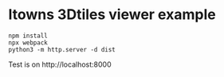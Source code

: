 # Itowns 3Dtiles viewer example

```
npm install
npx webpack
python3 -m http.server -d dist
```

Test is on http://localhost:8000
